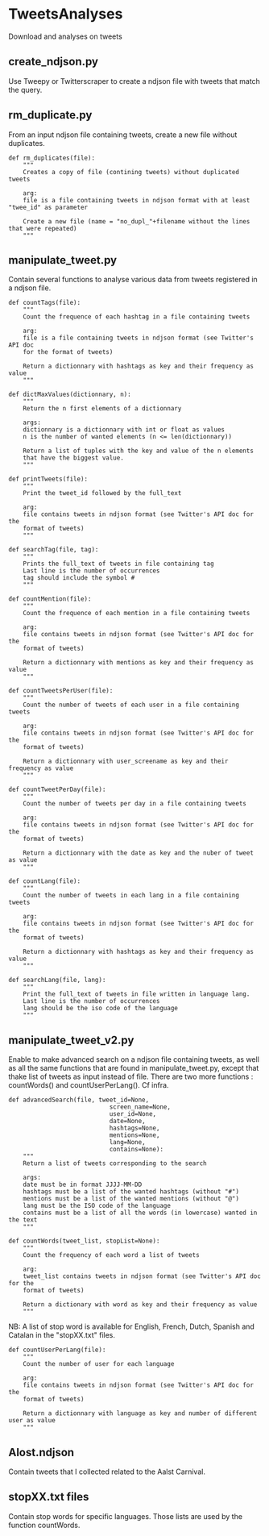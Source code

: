 # TweetsAnalyses
Download and analyses on tweets


## create_ndjson.py
Use Tweepy or Twitterscraper to create a ndjson file with tweets that match the query.

## rm_duplicate.py
From an input ndjson file containing tweets, create a new file without duplicates.

    def rm_duplicates(file):
        """
        Creates a copy of file (contining tweets) without duplicated tweets

        arg:
        file is a file containing tweets in ndjson format with at least "twee_id" as parameter

        Create a new file (name = "no_dupl_"+filename without the lines that were repeated)
        """

## manipulate_tweet.py
Contain several functions to analyse various data from tweets registered in a ndjson file.

    def countTags(file):
        """
        Count the frequence of each hashtag in a file containing tweets

        arg:
        file is a file containing tweets in ndjson format (see Twitter's API doc
        for the format of tweets)

        Return a dictionnary with hashtags as key and their frequency as value
        """

    def dictMaxValues(dictionnary, n):
        """
        Return the n first elements of a dictionnary
        
        args:
        dictionnary is a dictionnary with int or float as values
        n is the number of wanted elements (n <= len(dictionnary))

        Return a list of tuples with the key and value of the n elements
        that have the biggest value.
        """
        
    def printTweets(file):
        """
        Print the tweet_id followed by the full_text

        arg:
        file contains tweets in ndjson format (see Twitter's API doc for the
        format of tweets)
        """
        
    def searchTag(file, tag):
        """
        Prints the full_text of tweets in file containing tag
        Last line is the number of occurrences
        tag should include the symbol #
        """

    def countMention(file):
        """
        Count the frequence of each mention in a file containing tweets

        arg:
        file contains tweets in ndjson format (see Twitter's API doc for the
        format of tweets)

        Return a dictionnary with mentions as key and their frequency as value
        """
   
    def countTweetsPerUser(file):
        """
        Count the number of tweets of each user in a file containing tweets

        arg:
        file contains tweets in ndjson format (see Twitter's API doc for the
        format of tweets)

        Return a dictionnary with user_screename as key and their frequency as value
        """
        
    def countTweetPerDay(file):
        """
        Count the number of tweets per day in a file containing tweets

        arg:
        file contains tweets in ndjson format (see Twitter's API doc for the
        format of tweets)

        Return a dictionnary with the date as key and the nuber of tweet as value
        """
        
    def countLang(file):
        """
        Count the number of tweets in each lang in a file containing tweets

        arg:
        file contains tweets in ndjson format (see Twitter's API doc for the
        format of tweets)

        Return a dictionnary with hashtags as key and their frequency as value
        """

    def searchLang(file, lang):
        """
        Print the full_text of tweets in file written in language lang.
        Last line is the number of occurrences
        lang should be the iso code of the language 
        """

## manipulate_tweet_v2.py
Enable to make advanced search on a ndjson file containing tweets, as well as all the same functions that are found in manipulate_tweet.py, except that thake list of tweets as input instead of file.
There are two more functions : countWords() and countUserPerLang(). Cf infra.

    def advancedSearch(file, tweet_id=None,
                                screen_name=None,
                                user_id=None,
                                date=None,
                                hashtags=None,
                                mentions=None,
                                lang=None,
                                contains=None):
        """
        Return a list of tweets corresponding to the search

        args:
        date must be in format JJJJ-MM-DD
        hashtags must be a list of the wanted hashtags (without "#")
        mentions must be a list of the wanted mentions (without "@")
        lang must be the ISO code of the language 
        contains must be a list of all the words (in lowercase) wanted in the text
        """

    def countWords(tweet_list, stopList=None):
        """
        Count the frequency of each word a list of tweets

        arg:
        tweet_list contains tweets in ndjson format (see Twitter's API doc for the
        format of tweets)

        Return a dictionary with word as key and their frequency as value
        """
NB: A list of stop word is available for English, French, Dutch, Spanish and Catalan in the "stopXX.txt" files.

    def countUserPerLang(file):
        """
        Count the number of user for each language

        arg:
        file contains tweets in ndjson format (see Twitter's API doc for the
        format of tweets)

        Return a dictionnary with language as key and number of different user as value
        """


## Alost.ndjson
Contain tweets that I collected related to the Aalst Carnival.

## stopXX.txt files
Contain stop words for specific languages. Those lists are used by the function countWords.
